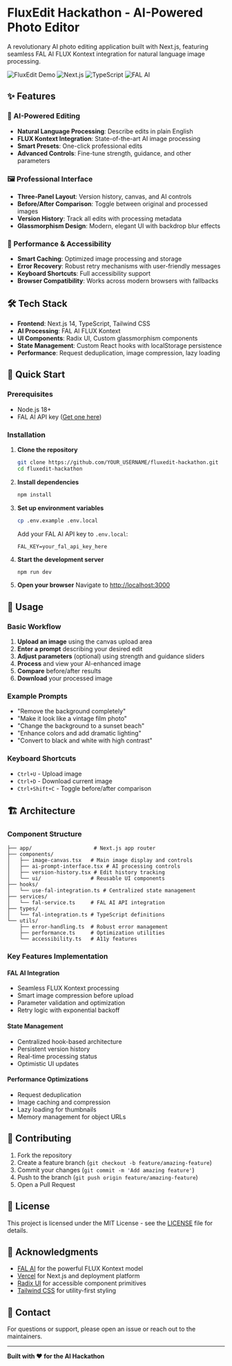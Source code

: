 # FluxEdit Hackathon - AI-Powered Photo Editor

A revolutionary AI photo editing application built with Next.js, featuring seamless FAL AI FLUX Kontext integration for natural language image processing.

![FluxEdit Demo](https://img.shields.io/badge/Status-Live-brightgreen) ![Next.js](https://img.shields.io/badge/Next.js-14-black) ![TypeScript](https://img.shields.io/badge/TypeScript-5-blue) ![FAL AI](https://img.shields.io/badge/FAL%20AI-FLUX%20Kontext-purple)

## ✨ Features

### 🎨 AI-Powered Editing
- **Natural Language Processing**: Describe edits in plain English
- **FLUX Kontext Integration**: State-of-the-art AI image processing
- **Smart Presets**: One-click professional edits
- **Advanced Controls**: Fine-tune strength, guidance, and other parameters

### 🖼️ Professional Interface
- **Three-Panel Layout**: Version history, canvas, and AI controls
- **Before/After Comparison**: Toggle between original and processed images
- **Version History**: Track all edits with processing metadata
- **Glassmorphism Design**: Modern, elegant UI with backdrop blur effects

### 🚀 Performance & Accessibility
- **Smart Caching**: Optimized image processing and storage
- **Error Recovery**: Robust retry mechanisms with user-friendly messages
- **Keyboard Shortcuts**: Full accessibility support
- **Browser Compatibility**: Works across modern browsers with fallbacks

## 🛠️ Tech Stack

- **Frontend**: Next.js 14, TypeScript, Tailwind CSS
- **AI Processing**: FAL AI FLUX Kontext
- **UI Components**: Radix UI, Custom glassmorphism components
- **State Management**: Custom React hooks with localStorage persistence
- **Performance**: Request deduplication, image compression, lazy loading

## 🚀 Quick Start

### Prerequisites
- Node.js 18+ 
- FAL AI API key ([Get one here](https://fal.ai))

### Installation

1. **Clone the repository**
   ```bash
   git clone https://github.com/YOUR_USERNAME/fluxedit-hackathon.git
   cd fluxedit-hackathon
   ```

2. **Install dependencies**
   ```bash
   npm install
   ```

3. **Set up environment variables**
   ```bash
   cp .env.example .env.local
   ```
   Add your FAL AI API key to `.env.local`:
   ```
   FAL_KEY=your_fal_api_key_here
   ```

4. **Start the development server**
   ```bash
   npm run dev
   ```

5. **Open your browser**
   Navigate to [http://localhost:3000](http://localhost:3000)

## 🎯 Usage

### Basic Workflow
1. **Upload an image** using the canvas upload area
2. **Enter a prompt** describing your desired edit
3. **Adjust parameters** (optional) using strength and guidance sliders
4. **Process** and view your AI-enhanced image
5. **Compare** before/after results
6. **Download** your processed image

### Example Prompts
- "Remove the background completely"
- "Make it look like a vintage film photo"
- "Change the background to a sunset beach"
- "Enhance colors and add dramatic lighting"
- "Convert to black and white with high contrast"

### Keyboard Shortcuts
- `Ctrl+U` - Upload image
- `Ctrl+D` - Download current image
- `Ctrl+Shift+C` - Toggle before/after comparison

## 🏗️ Architecture

### Component Structure
```
├── app/                    # Next.js app router
├── components/            
│   ├── image-canvas.tsx   # Main image display and controls
│   ├── ai-prompt-interface.tsx # AI processing controls
│   ├── version-history.tsx # Edit history tracking
│   └── ui/                # Reusable UI components
├── hooks/
│   └── use-fal-integration.ts # Centralized state management
├── services/
│   └── fal-service.ts     # FAL AI API integration
├── types/
│   └── fal-integration.ts # TypeScript definitions
└── utils/
    ├── error-handling.ts  # Robust error management
    ├── performance.ts     # Optimization utilities
    └── accessibility.ts   # A11y features
```

### Key Features Implementation

#### FAL AI Integration
- Seamless FLUX Kontext processing
- Smart image compression before upload
- Parameter validation and optimization
- Retry logic with exponential backoff

#### State Management
- Centralized hook-based architecture
- Persistent version history
- Real-time processing status
- Optimistic UI updates

#### Performance Optimizations
- Request deduplication
- Image caching and compression
- Lazy loading for thumbnails
- Memory management for object URLs

## 🤝 Contributing

1. Fork the repository
2. Create a feature branch (`git checkout -b feature/amazing-feature`)
3. Commit your changes (`git commit -m 'Add amazing feature'`)
4. Push to the branch (`git push origin feature/amazing-feature`)
5. Open a Pull Request

## 📝 License

This project is licensed under the MIT License - see the [LICENSE](LICENSE) file for details.

## 🙏 Acknowledgments

- [FAL AI](https://fal.ai) for the powerful FLUX Kontext model
- [Vercel](https://vercel.com) for Next.js and deployment platform
- [Radix UI](https://radix-ui.com) for accessible component primitives
- [Tailwind CSS](https://tailwindcss.com) for utility-first styling

## 📧 Contact

For questions or support, please open an issue or reach out to the maintainers.

---

**Built with ❤️ for the AI Hackathon**